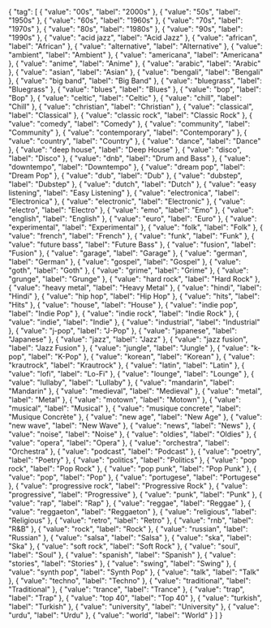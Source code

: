 {
  "tag": 
  [
    { "value": "00s", "label": "2000s" },
    { "value": "50s", "label": "1950s" },
    { "value": "60s", "label": "1960s" },
    { "value": "70s", "label": "1970s" },
    { "value": "80s", "label": "1980s" },
    { "value": "90s", "label": "1990s" },
    { "value": "acid jazz", "label": "Acid Jazz" },
    { "value": "african", "label": "African" },
    { "value": "alternative", "label": "Alternative" },
    { "value": "ambient", "label": "Ambient" },
    { "value": "americana", "label": "Americana" },
    { "value": "anime", "label": "Anime" },
    { "value": "arabic", "label": "Arabic" },
    { "value": "asian", "label": "Asian" },
    { "value": "bengali", "label": "Bengali" },
    { "value": "big band", "label": "Big Band" },
    { "value": "bluegrass", "label": "Bluegrass" },
    { "value": "blues", "label": "Blues" },
    { "value": "bop", "label": "Bop" },
    { "value": "celtic", "label": "Celtic" },
    { "value": "chill", "label": "Chill" },
    { "value": "christian", "label": "Christian" },
    { "value": "classical", "label": "Classical" },
    { "value": "classic rock", "label": "Classic Rock" },
    { "value": "comedy", "label": "Comedy" },
    { "value": "community", "label": "Community" },
    { "value": "contemporary", "label": "Contemporary" },
    { "value": "country", "label": "Country" },
    { "value": "dance", "label": "Dance" },
    { "value": "deep house", "label": "Deep House" },
    { "value": "disco", "label": "Disco" },
    { "value": "dnb", "label": "Drum and Bass" },
    { "value": "downtempo", "label": "Downtempo" },
    { "value": "dream pop", "label": "Dream Pop" },
    { "value": "dub", "label": "Dub" },
    { "value": "dubstep", "label": "Dubstep" },
    { "value": "dutch", "label": "Dutch" },
    { "value": "easy listening", "label": "Easy Listening" },
    { "value": "electronica", "label": "Electronica" },
    { "value": "electronic", "label": "Electronic" },
    { "value": "electro", "label": "Electro" },
    { "value": "emo", "label": "Emo" },
    { "value": "english", "label": "English" },
    { "value": "euro", "label": "Euro" },
    { "value": "experimental", "label": "Experimental" },
    { "value": "folk", "label": "Folk" },
    { "value": "french", "label": "French" },
    { "value": "funk", "label": "Funk" },
    { "value": "future bass", "label": "Future Bass" },
    { "value": "fusion", "label": "Fusion" },
    { "value": "garage", "label": "Garage" },
    { "value": "german", "label": "German" },
    { "value": "gospel", "label": "Gospel" },
    { "value": "goth", "label": "Goth" },
    { "value": "grime", "label": "Grime" },
    { "value": "grunge", "label": "Grunge" },
    { "value": "hard rock", "label": "Hard Rock" },
    { "value": "heavy metal", "label": "Heavy Metal" },
    { "value": "hindi", "label": "Hindi" },
    { "value": "hip hop", "label": "Hip Hop" },
    { "value": "hits", "label": "Hits" },
    { "value": "house", "label": "House" },
    { "value": "indie pop", "label": "Indie Pop" },
    { "value": "indie rock", "label": "Indie Rock" },
    { "value": "indie", "label": "Indie" },
    { "value": "industrial", "label": "Industrial" },
    { "value": "j-pop", "label": "J-Pop" },
    { "value": "japanese", "label": "Japanese" },
    { "value": "jazz", "label": "Jazz" },
    { "value": "jazz fusion", "label": "Jazz Fusion" },
    { "value": "jungle", "label": "Jungle" },
    { "value": "k-pop", "label": "K-Pop" },
    { "value": "korean", "label": "Korean" },
    { "value": "krautrock", "label": "Krautrock" },
    { "value": "latin", "label": "Latin" },
    { "value": "lofi", "label": "Lo-Fi" },
    { "value": "lounge", "label": "Lounge" },
    { "value": "lullaby", "label": "Lullaby" },
    { "value": "mandarin", "label": "Mandarin" },
    { "value": "medieval", "label": "Medieval" },
    { "value": "metal", "label": "Metal" },
    { "value": "motown", "label": "Motown" },
    { "value": "musical", "label": "Musical" },
    { "value": "musique concrete", "label": "Musique Concrète" },
    { "value": "new age", "label": "New Age" },
    { "value": "new wave", "label": "New Wave" },
    { "value": "news", "label": "News" },
    { "value": "noise", "label": "Noise" },
    { "value": "oldies", "label": "Oldies" },
    { "value": "opera", "label": "Opera" },
    { "value": "orchestra", "label": "Orchestra" },
    { "value": "podcast", "label": "Podcast" },
    { "value": "poetry", "label": "Poetry" },
    { "value": "politics", "label": "Politics" },
    { "value": "pop rock", "label": "Pop Rock" },
    { "value": "pop punk", "label": "Pop Punk" },
    { "value": "pop", "label": "Pop" },
    { "value": "portugese", "label": "Portugese" },
    { "value": "progressive rock", "label": "Progressive Rock" },
    { "value": "progressive", "label": "Progressive" },
    { "value": "punk", "label": "Punk" },
    { "value": "rap", "label": "Rap" },
    { "value": "reggae", "label": "Reggae" },
    { "value": "reggaeton", "label": "Reggaeton" },
    { "value": "religious", "label": "Religious" },
    { "value": "retro", "label": "Retro" },
    { "value": "rnb", "label": "R&B" },
    { "value": "rock", "label": "Rock" },
    { "value": "russian", "label": "Russian" },
    { "value": "salsa", "label": "Salsa" },
    { "value": "ska", "label": "Ska" },
    { "value": "soft rock", "label": "Soft Rock" },
    { "value": "soul", "label": "Soul" },
    { "value": "spanish", "label": "Spanish" },
    { "value": "stories", "label": "Stories" },
    { "value": "swing", "label": "Swing" },
    { "value": "synth pop", "label": "Synth Pop" },
    { "value": "talk", "label": "Talk" },
    { "value": "techno", "label": "Techno" },
    { "value": "traditional", "label": "Traditional" },
    { "value": "trance", "label": "Trance" },
    { "value": "trap", "label": "Trap" },
    { "value": "top 40", "label": "Top 40" },
    { "value": "turkish", "label": "Turkish" },
    { "value": "university", "label": "University" },
    { "value": "urdu", "label": "Urdu" },
    { "value": "world", "label": "World" }
  ]
}
